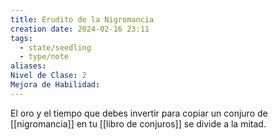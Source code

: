 ```yaml
---
title: Erudito de la Nigromancia
creation date: 2024-02-16 23:11
tags:
  - state/seedling
  - type/note
aliases: 
Nivel de Clase: 2
Mejora de Habilidad:
---
```

El oro y el tiempo que debes invertir para copiar un conjuro de [[nigromancia]] en tu [[libro de conjuros]]
se divide a la mitad.
